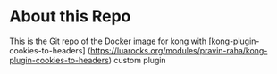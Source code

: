 # About this Repo

This is the Git repo of the Docker [image](https://hub.docker.com/r/pravinraha/kong/) for kong with [kong-plugin-cookies-to-headers] (https://luarocks.org/modules/pravin-raha/kong-plugin-cookies-to-headers) custom plugin